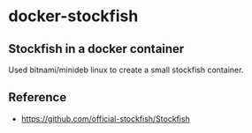 # docker-stockfish

## Stockfish in a docker container

Used bitnami/minideb linux to create a small stockfish container.

## Reference

* https://github.com/official-stockfish/Stockfish
